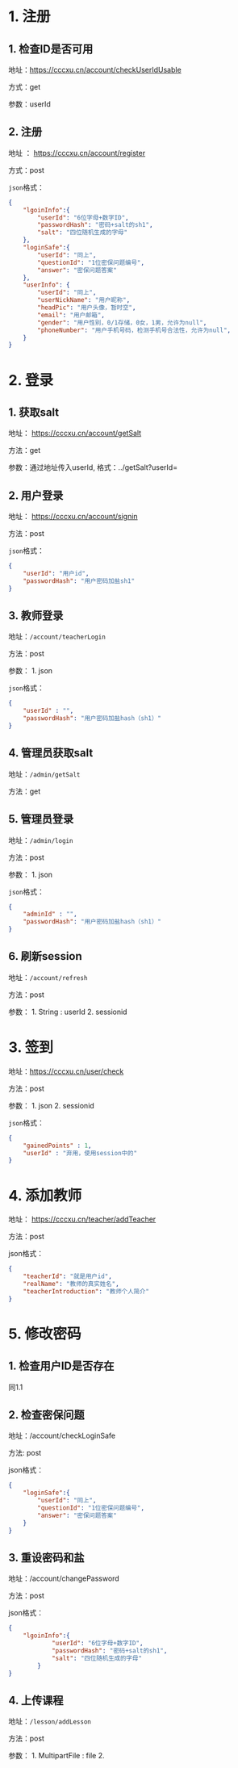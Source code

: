 # 1. 注册

## 1. 检查ID是否可用

地址：https://cccxu.cn/account/checkUserIdUsable

方式：get

参数：userId

## 2. 注册

地址 ： https://cccxu.cn/account/register

方式：post

`json`格式：

```json
{
    "lgoinInfo":{
        "userId": "6位字母+数字ID",
        "passwordHash": "密码+salt的sh1",
        "salt": "四位随机生成的字母"
    },
    "loginSafe":{
        "userId": "同上",
        "questionId": "1位密保问题编号",
        "answer": "密保问题答案"
    },
    "userInfo": {
        "userId": "同上",
        "userNickName": "用户昵称",
        "headPic": "用户头像，暂时空",
        "email": "用户邮箱",
        "gender": "用户性别，0/1存储，0女，1男，允许为null",
        "phoneNumber": "用户手机号码，检测手机号合法性，允许为null",
    }
}
```



# 2. 登录

## 1. 获取salt

地址： https://cccxu.cn/account/getSalt

方法：get

参数：通过地址传入userId, 格式：../getSalt?userId=

## 2. 用户登录

地址：  https://cccxu.cn/account/signin

方法：post

`json`格式：

```json
{
	"userId": "用户id",
	"passwordHash": "用户密码加盐sh1"
}
```

## 3. 教师登录

地址：`/account/teacherLogin`

方法：post

参数：
    1. json

`json`格式：
```json
{
    "userId" : "",
    "passwordHash": "用户密码加盐hash（sh1）"
}
```

## 4. 管理员获取salt

地址：`/admin/getSalt`

方法：get

## 5. 管理员登录

地址：`/admin/login`

方法：post

参数：
    1. json

`json`格式：
```json
{
    "adminId" : "",
    "passwordHash": "用户密码加盐hash（sh1）"
}
```

## 6. 刷新session

地址：`/account/refresh`

方法：post

参数：
    1. String : userId
    2. sessionid

# 3. 签到

地址：https://cccxu.cn/user/check

方法：post

参数：
    1. json
    2. sessionid

`json`格式：
```json
{
    "gainedPoints" : 1,
    "userId" : "弃用，使用session中的"
}
```

# 4. 添加教师

地址： https://cccxu.cn/teacher/addTeacher

方法：post

json格式：

```json
{
	"teacherId": "就是用户id",
	"realName": "教师的真实姓名",
    "teacherIntroduction": "教师个人简介"
}
```

# 5. 修改密码

## 1. 检查用户ID是否存在

同1.1

## 2. 检查密保问题

地址：/account/checkLoginSafe

方法: post

json格式：

```json
{
	"loginSafe":{
        "userId": "同上",
        "questionId": "1位密保问题编号",
        "answer": "密保问题答案"
    }
}
```



## 3. 重设密码和盐

地址：/account/changePassword

方法：post

json格式：

```json
{
    "lgoinInfo":{
            "userId": "6位字母+数字ID",
            "passwordHash": "密码+salt的sh1",
            "salt": "四位随机生成的字母"
        }
}
```

## 4. 上传课程

地址：`/lesson/addLesson`

方法：post

参数：
    1. MultipartFile : file
    2. 

